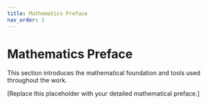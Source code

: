 ```yaml
---
title: Mathematics Preface
nav_order: 1
---
```


# Mathematics Preface

This section introduces the mathematical foundation and tools used throughout the work.

[Replace this placeholder with your detailed mathematical preface.]
